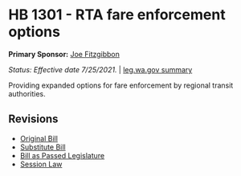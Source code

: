 # HB 1301 - RTA fare enforcement options
**Primary Sponsor:** [Joe Fitzgibbon](/person/leg/joe.fitzgibbon.md)

*Status: Effective date 7/25/2021.* | [leg.wa.gov summary](https://app.leg.wa.gov/billsummary?BillNumber=1301&Year=2021)

Providing expanded options for fare enforcement by regional transit authorities.

## Revisions
* [Original Bill](1/)
* [Substitute Bill](S/)
* [Bill as Passed Legislature](S.PL/)
* [Session Law](S.SL/)
